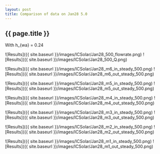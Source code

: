 ```yaml
---
layout: post
title: Comparison of data on Jan28 5.0
---
```

{{ page.title }}
-----------------
With h_{wa} = 0.24

![Results]({{ site.baseurl }}/images/ICSolar/Jan28_500_flowrate.png) ![Results]({{ site.baseurl }}/images/ICSolar/Jan28_500_Q.png)

![Results]({{ site.baseurl }}/images/ICSolar/Jan28_m6_in_steady_500.png) ![Results]({{ site.baseurl }}/images/ICSolar/Jan28_m6_out_steady_500.png)

![Results]({{ site.baseurl }}/images/ICSolar/Jan28_m5_in_steady_500.png) ![Results]({{ site.baseurl }}/images/ICSolar/Jan28_m5_out_steady_500.png)

![Results]({{ site.baseurl }}/images/ICSolar/Jan28_m4_in_steady_500.png) ![Results]({{ site.baseurl }}/images/ICSolar/Jan28_m4_out_steady_500.png)

![Results]({{ site.baseurl }}/images/ICSolar/Jan28_m3_in_steady_500.png) ![Results]({{ site.baseurl }}/images/ICSolar/Jan28_m3_out_steady_500.png)

![Results]({{ site.baseurl }}/images/ICSolar/Jan28_m2_in_steady_500.png) ![Results]({{ site.baseurl }}/images/ICSolar/Jan28_m2_out_steady_500.png)

![Results]({{ site.baseurl }}/images/ICSolar/Jan28_m1_in_steady_500.png) ![Results]({{ site.baseurl }}/images/ICSolar/Jan28_m1_out_steady_500.png)

